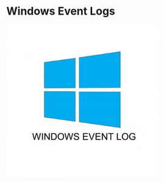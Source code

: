 # Windows Event Logs
<img src="https://github.com/nkn-ctrl/pushtest/blob/main/windows_event_log_0.png" width="400">


